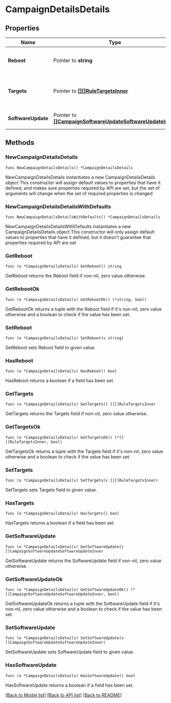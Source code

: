 # CampaignDetailsDetails

## Properties

Name | Type | Description | Notes
------------ | ------------- | ------------- | -------------
**Reboot** | Pointer to **string** | Define the behavior after update | [optional] 
**Targets** | Pointer to [**[][]RuleTargetsInner**]([]RuleTargetsInner.md) | List of all  groups of node to target the campaign | [optional] 
**SoftwareUpdate** | Pointer to [**[]CampaignSoftwareUpdateSoftwareUpdateInner**](CampaignSoftwareUpdateSoftwareUpdateInner.md) | List of all software to update | [optional] 

## Methods

### NewCampaignDetailsDetails

`func NewCampaignDetailsDetails() *CampaignDetailsDetails`

NewCampaignDetailsDetails instantiates a new CampaignDetailsDetails object
This constructor will assign default values to properties that have it defined,
and makes sure properties required by API are set, but the set of arguments
will change when the set of required properties is changed

### NewCampaignDetailsDetailsWithDefaults

`func NewCampaignDetailsDetailsWithDefaults() *CampaignDetailsDetails`

NewCampaignDetailsDetailsWithDefaults instantiates a new CampaignDetailsDetails object
This constructor will only assign default values to properties that have it defined,
but it doesn't guarantee that properties required by API are set

### GetReboot

`func (o *CampaignDetailsDetails) GetReboot() string`

GetReboot returns the Reboot field if non-nil, zero value otherwise.

### GetRebootOk

`func (o *CampaignDetailsDetails) GetRebootOk() (*string, bool)`

GetRebootOk returns a tuple with the Reboot field if it's non-nil, zero value otherwise
and a boolean to check if the value has been set.

### SetReboot

`func (o *CampaignDetailsDetails) SetReboot(v string)`

SetReboot sets Reboot field to given value.

### HasReboot

`func (o *CampaignDetailsDetails) HasReboot() bool`

HasReboot returns a boolean if a field has been set.

### GetTargets

`func (o *CampaignDetailsDetails) GetTargets() [][]RuleTargetsInner`

GetTargets returns the Targets field if non-nil, zero value otherwise.

### GetTargetsOk

`func (o *CampaignDetailsDetails) GetTargetsOk() (*[][]RuleTargetsInner, bool)`

GetTargetsOk returns a tuple with the Targets field if it's non-nil, zero value otherwise
and a boolean to check if the value has been set.

### SetTargets

`func (o *CampaignDetailsDetails) SetTargets(v [][]RuleTargetsInner)`

SetTargets sets Targets field to given value.

### HasTargets

`func (o *CampaignDetailsDetails) HasTargets() bool`

HasTargets returns a boolean if a field has been set.

### GetSoftwareUpdate

`func (o *CampaignDetailsDetails) GetSoftwareUpdate() []CampaignSoftwareUpdateSoftwareUpdateInner`

GetSoftwareUpdate returns the SoftwareUpdate field if non-nil, zero value otherwise.

### GetSoftwareUpdateOk

`func (o *CampaignDetailsDetails) GetSoftwareUpdateOk() (*[]CampaignSoftwareUpdateSoftwareUpdateInner, bool)`

GetSoftwareUpdateOk returns a tuple with the SoftwareUpdate field if it's non-nil, zero value otherwise
and a boolean to check if the value has been set.

### SetSoftwareUpdate

`func (o *CampaignDetailsDetails) SetSoftwareUpdate(v []CampaignSoftwareUpdateSoftwareUpdateInner)`

SetSoftwareUpdate sets SoftwareUpdate field to given value.

### HasSoftwareUpdate

`func (o *CampaignDetailsDetails) HasSoftwareUpdate() bool`

HasSoftwareUpdate returns a boolean if a field has been set.


[[Back to Model list]](../README.md#documentation-for-models) [[Back to API list]](../README.md#documentation-for-api-endpoints) [[Back to README]](../README.md)


